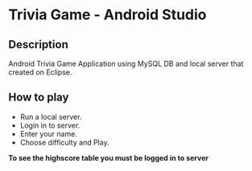 # Trivia Game - Android Studio
## Description
Android Trivia Game Application using MySQL DB and local server that created on Eclipse.
## How to play
* Run a local server.
* Login in to server.
* Enter your name.
* Choose difficulty and Play.

__To see the highscore table you must be logged in to server__
